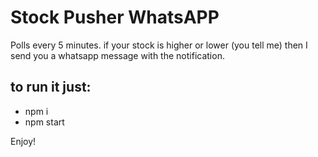 # Stock Pusher WhatsAPP

Polls every 5 minutes. 
if your stock is higher or lower (you tell me) then I send you a whatsapp message with the notification.

## to run it just:
- npm i
- npm start

Enjoy!